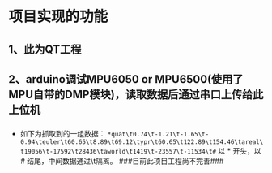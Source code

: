 #   项目实现的功能
##	1、此为QT工程 
##	2、arduino调试MPU6050 or MPU6500(使用了MPU自带的DMP模块)，读取数据后通过串口上传给此上位机 
###

 * 如下为抓取到的一组数据：
 		`*quat\t0.74\t-1.21\t-1.65\t-0.94\teuler\t60.65\t8.89\t69.12\typr\t60.65\t122.89\t154.46\tareal\t19056\t-17592\t28436\taworld\t1419\t-23557\t-11534\t#`
	以 * 开头，以 # 结尾，中间数据通过\t隔离。
###目前此项目工程尚不完善###